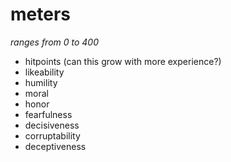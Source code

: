 # meters

_ranges from 0 to 400_

* hitpoints (can this grow with more experience?)
* likeability
* humility
* moral
* honor
* fearfulness
* decisiveness
* corruptability
* deceptiveness
